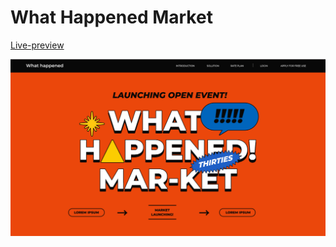 # What Happened Market

[Live-preview](https://whathappened-market.web.app/)

![](/public/img/screenshot.png)
